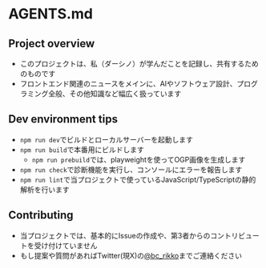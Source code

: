 # AGENTS.md

## Project overview

- このプロジェクトは、私（ダーシノ）が学んだことを記録し、共有するためのものです
- フロントエンド関連のニュースをメインに、AIやソフトウェア設計、プログラミング全般、その他知識など幅広く扱っています

## Dev environment tips

- `npm run dev`でビルドとローカルサーバーを起動します
- `npm run build`で本番用にビルドします
  - `npm run prebuild`では、playweightを使ってOGP画像を生成します
- `npm run check`で診断機能を実行し、コンソールにエラーを報告します
- `npm run lint`で当プロジェクトで使っているJavaScript/TypeScriptの静的解析を行います

## Contributing

- 当プロジェクトでは、基本的にIssueの作成や、第3者からのコントリビュートを受け付けていません
- もし提案や質問があればTwitter(現X)の[@bc_rikko](https://x.com/bc_rikko)までご連絡ください
